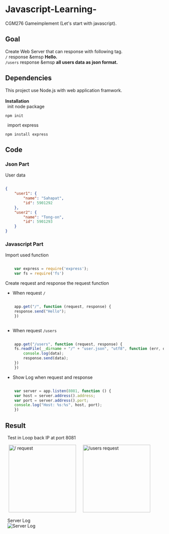 # Javascript-Learning-
CGM276 Gameimplement (Let's start with javascript).
## Goal
Create Web Server that can response with following tag.<br>
`/` response &emsp **Hello.** <br>
`/users` response &emsp **all users data as json format.** <br>

## Dependencies
This project use Node.js with web application framwork.<br>
<br>
**Installation**<br>
&ensp;init node package <br/>
```
npm init 
```
&ensp;import express<br> 
```
npm install express
```
## Code

### Json Part
User data<br>

```json

{
    "user1": {
        "name": "Sahapat",
        "id": 5901292
    },
    "user2": {
        "name": "Tong-on",
        "id": 5901293
    }
}

```

### Javascript Part

Import used function<br>

```javascript

    var express = require('express');
    var fs = require('fs')

```

Create request and response the request function<br>
- When request `/`
```javascript

    app.get("/", function (request, response) {
    response.send("Hello");
    })
    
```
- When request `/users`
```javascript

    app.get("/users", function (request, response) {
    fs.readFile(__dirname + "/" + "user.json", "utf8", function (err, data) {
        console.log(data);
        response.send(data);
    })
    })

```
- Show Log when request and response
```javascript

    var server = app.listen(8081, function () {
    var host = server.address().address;
    var port = server.address().port;
    console.log("Host: %s:%s", host, port);
    })

```

## Result
&ensp;Test in Loop back IP at port 8081
<p float="left">
    &ensp;
    <img src="https://github.com/Sahapat/JavascriptLearning/blob/master/DescriptionImages/ServerResponse_1.PNG" alt="/ request" height="214"/>
    &emsp;
    <img src="https://github.com/Sahapat/JavascriptLearning/blob/master/DescriptionImages/ServerResponse_2.PNG" alt="/users request"height="214"/>
</p>
&ensp;Server Log <br>
&ensp;<img src="https://github.com/Sahapat/JavascriptLearning/blob/master/DescriptionImages/ServerLog.PNG" alt="Server Log">